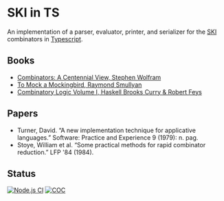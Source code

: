 # SKI in TS

An implementation of a parser, evaluator, printer, and serializer for the [SKI](https://en.wikipedia.org/wiki/SKI_combinator_calculus) combinators in [Typescript](https://www.typescriptlang.org/).

## Books

* [Combinators: A Centennial View, Stephen Wolfram](https://www.amazon.com/dp/1579550436/ref=nosim?tag=YOURASSOCIATEID)
* [To Mock a Mockingbird, Raymond Smullyan](https://www.amazon.com/dp/0192801422/ref=nosim?tag=YOURASSOCIATEID)
* [Combinatory Logic Volume I, Haskell Brooks Curry & Robert Feys](https://www.amazon.com/dp/B0041N5RDC/ref=nosim?tag=YOURASSOCIATEID)

## Papers

* Turner, David. “A new implementation technique for applicative languages.” Software: Practice and Experience 9 (1979): n. pag.
* Stoye, William et al. “Some practical methods for rapid combinator reduction.” LFP '84 (1984).

## Status

[![Node.js CI](https://github.com/maxdeliso/typed-ski/actions/workflows/node.js.yml/badge.svg?branch=main)](https://github.com/maxdeliso/typed-ski/actions/workflows/node.js.yml)
[![COC](https://img.shields.io/badge/Contributor%20Covenant-2.1-4baaaa.svg)](CODE_OF_CONDUCT.md)
